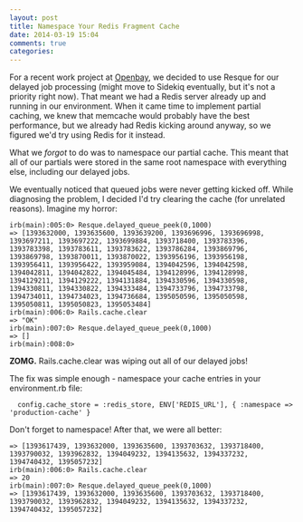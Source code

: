 ```yaml
---
layout: post
title: Namespace Your Redis Fragment Cache
date: 2014-03-19 15:04
comments: true
categories: 
---
```

For a recent work project at [Openbay](http://www.openbay.com/), we decided to use Resque for our
delayed job processing (might move to Sidekiq eventually, but it's not a priority right now). That
meant we had a Redis server already up and running in our environment. When it came time to implement
partial caching, we knew that memcache would probably have the best performance, but we already
had Redis kicking around anyway, so we figured we'd try using Redis for it instead.

What we *forgot* to do was to namespace our partial cache. This meant that all of our partials were
stored in the same root namespace with everything else, including our delayed jobs.

We eventually noticed that queued jobs were never getting kicked off. While diagnosing the problem,
I decided I'd try clearing the cache (for unrelated reasons). Imagine my horror:

```
irb(main):005:0> Resque.delayed_queue_peek(0,1000)
=> [1393632000, 1393635600, 1393639200, 1393696996, 1393696998, 1393697211, 1393697222, 1393699884, 1393718400, 1393783396, 1393783398, 1393783611, 1393783622, 1393786284, 1393869796, 1393869798, 1393870011, 1393870022, 1393956196, 1393956198, 1393956411, 1393956422, 1393959084, 1394042596, 1394042598, 1394042811, 1394042822, 1394045484, 1394128996, 1394128998, 1394129211, 1394129222, 1394131884, 1394330596, 1394330598, 1394330811, 1394330822, 1394333484, 1394733796, 1394733798, 1394734011, 1394734023, 1394736684, 1395050596, 1395050598, 1395050811, 1395050823, 1395053484]
irb(main):006:0> Rails.cache.clear
=> "OK"
irb(main):007:0> Resque.delayed_queue_peek(0,1000)
=> []
irb(main):008:0>
```

**ZOMG.** Rails.cache.clear was wiping out all of our delayed jobs!

The fix was simple enough - namespace your cache entries in your environment.rb file:

```
  config.cache_store = :redis_store, ENV['REDIS_URL'], { :namespace => 'production-cache' }
```

Don't forget to namespace! After that, we were all better:

```
=> [1393617439, 1393632000, 1393635600, 1393703632, 1393718400, 1393790032, 1393962832, 1394049232, 1394135632, 1394337232, 1394740432, 1395057232]
irb(main):006:0> Rails.cache.clear
=> 20
irb(main):007:0> Resque.delayed_queue_peek(0,1000)
=> [1393617439, 1393632000, 1393635600, 1393703632, 1393718400, 1393790032, 1393962832, 1394049232, 1394135632, 1394337232, 1394740432, 1395057232]
```
